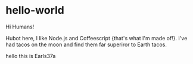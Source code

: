 # hello-world

Hi Humans!

Hubot here, I like Node.js and Coffeescript {that's what I'm made of!}.
I've had tacos on the moon and find them far superiror to Earth tacos.

hello this is Earls37a
